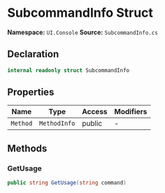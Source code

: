 # SubcommandInfo Struct

**Namespace:** `UI.Console`
**Source:** `SubcommandInfo.cs`

## Declaration

```csharp
internal readonly struct SubcommandInfo
```

## Properties

| Name | Type | Access | Modifiers |
|------|------|--------|-----------|
| `Method` | `MethodInfo` | public | - |

## Methods

### GetUsage

```csharp
public string GetUsage(string command)
```

